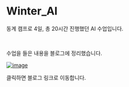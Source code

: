 # Winter_AI

동계 캠프로 4일, 총 20시간 진행했던 AI 수업입니다.


<br>

수업을 들은 내용을 블로그에 정리했습니다.

[![image](https://user-images.githubusercontent.com/77655318/212399784-46d3bcc8-bbdf-4c56-8113-f95137f7fe34.png)](https://minyoung529.tistory.com/category/AI)

클릭하면 블로그 링크로 이동합니다.
